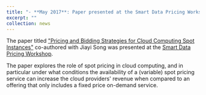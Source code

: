 ```yaml
---
title: "- **May 2017**: Paper presented at the Smart Data Pricing Workshop"
excerpt: ""
collection: news
---
```


The paper titled ["Pricing and Bidding Strategies for Cloud Computing Spot Instances"](http://openscholarship.wustl.edu/cse_research/1168) co-authored with Jiayi Song 
was presented at the [Smart Data Pricing Workshop](http://infocom2017.ieee-infocom.org/workshop/sdp-smart-data-pricing). 

The paper explores the role of spot pricing in cloud computing, and in particular under what conditions the availability of a (variable) spot pricing service can 
increase the cloud providers' revenue when compared to an offering that only includes a fixed price on-demand service.
